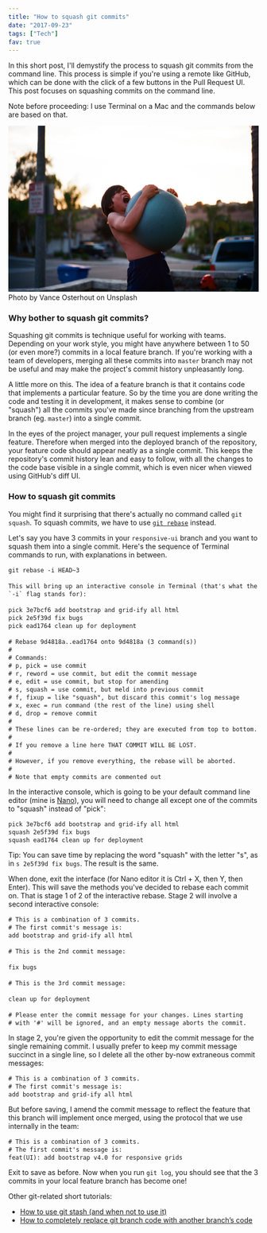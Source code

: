 ```yaml
---
title: "How to squash git commits"
date: "2017-09-23"
tags: ["Tech"]
fav: true
---
```


In this short post, I'll demystify the process to squash git commits from the command line. This process is simple if you're using a remote like GitHub, which can be done with the click of a few buttons in the Pull Request UI. This post focuses on squashing commits on the command line.

Note before proceeding: I use Terminal on a Mac and the commands below are based on that.

![shirtless boy hugging a ball trying to squash it](images/vance-osterhout-129608.jpg) Photo by Vance Osterhout on Unsplash

### Why bother to squash git commits?

Squashing git commits is technique useful for working with teams. Depending on your work style, you might have anywhere between 1 to 50 (or even more?) commits in a local feature branch. If you're working with a team of developers, merging all these commits into `master` branch may not be useful and may make the project's commit history unpleasantly long.

A little more on this. The idea of a feature branch is that it contains code that implements a particular feature. So by the time you are done writing the code and testing it in development, it makes sense to combine (or "squash") all the commits you've made since branching from the upstream branch (eg. `master`) into a single commit.

In the eyes of the project manager, your pull request implements a single feature. Therefore when merged into the deployed branch of the repository, your feature code should appear neatly as a single commit. This keeps the repository's commit history lean and easy to follow, with all the changes to the code base visible in a single commit, which is even nicer when viewed using GitHub's diff UI.

### How to squash git commits

You might find it surprising that there's actually no command called `git squash`. To squash commits, we have to use [`git rebase`](https://git-scm.com/docs/git-rebase) instead.

Let's say you have 3 commits in your `responsive-ui` branch and you want to squash them into a single commit. Here's the sequence of Terminal commands to run, with explanations in between.

```shell
git rebase -i HEAD~3

This will bring up an interactive console in Terminal (that's what the `-i` flag stands for):

pick 3e7bcf6 add bootstrap and grid-ify all html
pick 2e5f39d fix bugs
pick ead1764 clean up for deployment

# Rebase 9d4818a..ead1764 onto 9d4818a (3 command(s))
#
# Commands:
# p, pick = use commit
# r, reword = use commit, but edit the commit message
# e, edit = use commit, but stop for amending
# s, squash = use commit, but meld into previous commit
# f, fixup = like "squash", but discard this commit's log message
# x, exec = run command (the rest of the line) using shell
# d, drop = remove commit
#
# These lines can be re-ordered; they are executed from top to bottom.
#
# If you remove a line here THAT COMMIT WILL BE LOST.
#
# However, if you remove everything, the rebase will be aborted.
#
# Note that empty commits are commented out
```

In the interactive console, which is going to be your default command line editor (mine is [Nano](https://www.nano-editor.org/)), you will need to change all except one of the commits to "squash" instead of "pick":

```shell
pick 3e7bcf6 add bootstrap and grid-ify all html
squash 2e5f39d fix bugs
squash ead1764 clean up for deployment
```

Tip: You can save time by replacing the word "squash" with the letter "s", as in `s 2e5f39d fix bugs`. The result is the same.

When done, exit the interface (for Nano editor it is Ctrl + X, then Y, then Enter). This will save the methods you've decided to rebase each commit on. That is stage 1 of 2 of the interactive rebase. Stage 2 will involve a second interactive console:

```shell
# This is a combination of 3 commits.
# The first commit's message is:
add bootstrap and grid-ify all html

# This is the 2nd commit message:

fix bugs

# This is the 3rd commit message:

clean up for deployment

# Please enter the commit message for your changes. Lines starting
# with '#' will be ignored, and an empty message aborts the commit.
```

In stage 2, you're given the opportunity to edit the commit message for the single remaining commit. I usually prefer to keep my commit message succinct in a single line, so I delete all the other by-now extraneous commit messages:

```shell
# This is a combination of 3 commits.
# The first commit's message is:
add bootstrap and grid-ify all html
```

But before saving, I amend the commit message to reflect the feature that this branch will implement once merged, using the protocol that we use internally in the team:

```shell
# This is a combination of 3 commits.
# The first commit's message is:
feat(UI): add bootstrap v4.0 for responsive grids
```

Exit to save as before. Now when you run `git log`, you should see that the 3 commits in your local feature branch has become one!

Other git-related short tutorials:

- [How to use git stash (and when not to use it)](/2017-09-26-git-stash/)
- [How to completely replace git branch code with another branch’s code](/2017-09-30-replace-git-branch-code/)
